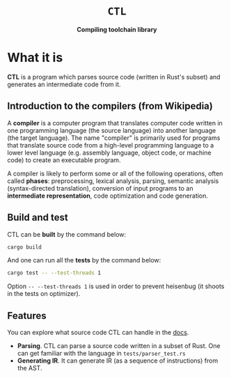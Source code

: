 <div align="center">
  <h1><code>CTL</code></h1>
  
  <p>
    <strong>Compiling toolchain library</strong>
  </p>
</div>

# What it is

<strong>CTL</strong> is a program which parses source code (written in Rust's subset)
and generates an intermediate code from it.

## Introduction to the compilers (from Wikipedia)

A **compiler** is a computer program that translates computer code
written in one programming language (the source language) into another language
(the target language). The name "compiler" is primarily used for programs that
translate source code from a high-level programming language to a lower level
language (e.g. assembly language, object code, or machine code) to create
an executable program.

A compiler is likely to perform some or all of the following operations, often called
**phases**: preprocessing, lexical analysis, parsing, semantic analysis (syntax-directed
translation), conversion of input programs to an **intermediate representation**,
code optimization and code generation.

## Build and test

CTL can be <strong>built</strong> by the command below:
```sh
cargo build
```

And one can run all the <strong>tests</strong> by the command below:
```sh
cargo test -- --test-threads 1
```

Option `-- --test-threads 1` is used in order to prevent heisenbug (it shoots in the tests on optimizer).

## Features

You can explore what source code CTL can handle in the [docs](./docs).

* **Parsing**. CTL can parse a source code written in a subset of Rust. One can get familiar with the
language in `tests/parser_test.rs`
* **Generating IR**. It can generate IR (as a sequence of instructions) from the AST.
